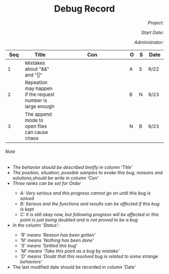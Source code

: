 <h1 align = "center">Debug Record</h1>
<div align = "right">
	<p><i>Project:</i></p>
	<p><i>Start Date:</i></p>
	<p><i>Administrator:</i></p>
</div>
<div>
	<table>
		<colgroup>
			<col style = "width: 10%">
			<col style = "width: 20%">
			<col style = "width: 40%">
			<col style = "width: 5%">
			<col style = "width: 5%">
			<col style = "width: 10%">			
		</colgroup>
		<thead>
		<tr>
			<th>Seq</th>
			<th>Title</th>
			<th>Con</th>
			<th>O</th>
			<th>S</th>
			<th>Date</th>
		</tr>
		</thead>
		<tbody style = "font-size:15px">
		<tr>
			<td>1</td>
			<td>Mixtakes about "&&" and "||"</td>
			<td></td>
			<td>A</td>
			<td>S</td>
			<td>9/22</td>
		</tr>
		<tr>
			<td>2</td>
			<td>Repeation may happen if the request number is large enough</td>
			<td></td>
			<td>B</td>
			<td>N</td>
			<td>9/23</td>
		</tr>
		<tr>
			<td>3</td>
			<td>The append mode to open files can cause chaos</td>
			<td></td>
			<td>N</td>
			<td>B</td>
			<td>9/23</td>
		</tr>
		</tbody>
	</table>
	<h6>Note</h6>
	<ul>
		<li><i>The behavior should be described breifly in column 'Title'</i></li>
		<li><i>The position, situation, possible samples to evoke this bug, reasons and solutions,should be write in column 'Con'</i></li>
		<li><i>Three ranks can be set for Order
			<ul>
				<li>A: Very serious and this progress cannot go on until this bug is solved</li>
				<li>B: Serious and the functions and results can be affected if this bug is kept</li>
				<li>C: It is still okay now, but following progress will be affected or this point is just being doubted and is not proved to be a bug</li>
			</ul>
		</i></li>
		<li><i>In the column 'Status':
			<ul>
				<li>'R' means 'Reason has been gotten'</li>
				<li>'N' means 'Nothing has been done'</li>				
				<li>'S' means 'Settled this bug'</li>
				<li>'M' means 'Take this point as a bug by mistake'</li>
				<li>'D' means 'Doubt that this resolved bug is related to some strange behaviors'</li>
			</ul>
		</i></li>
		<li>The last modified date should be recorded in column 'Date'</li>
	</ul>

</div>